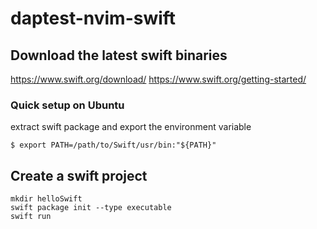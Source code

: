 
# daptest-nvim-swift

## Download the latest swift binaries

https://www.swift.org/download/
https://www.swift.org/getting-started/

### Quick setup on Ubuntu

extract swift package and export the environment variable 
```
$ export PATH=/path/to/Swift/usr/bin:"${PATH}"
```

## Create a swift project 

```
mkdir helloSwift
swift package init --type executable
swift run
```

